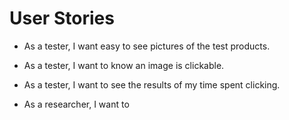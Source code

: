 # User Stories

* As a tester, I want easy to see pictures of the test products.

* As a tester, I want to know an image is clickable.

* As a tester, I want to see the results of my time spent clicking.

* As a researcher, I want to 
